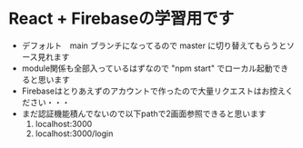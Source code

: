 # React + Firebaseの学習用です

- デフォルト　main ブランチになってるので master に切り替えてもらうとソース見れます
- module関係も全部入っているはずなので "npm start" でローカル起動できると思います
- Firebaseはとりあえずのアカウントで作ったので大量リクエストはお控えください・・・
- まだ認証機能積んでないので以下pathで2画面参照できると思います
  1. localhost:3000
  2. localhost:3000/login
